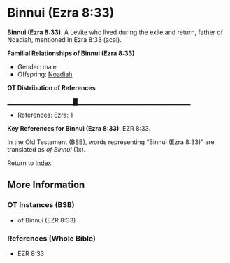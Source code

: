# Binnui (Ezra 8:33)
**Binnui (Ezra 8:33)**. 
A Levite who lived during the exile and return, father of Noadiah, mentioned in Ezra 8:33 (acai). 




**Familial Relationships of Binnui (Ezra 8:33)**


* Gender: male
* Offspring: [Noadiah](Noadiah.md)


**OT Distribution of References**

▁▁▁▁▁▁▁▁▁▁▁▁▁▁█▁▁▁▁▁▁▁▁▁▁▁▁▁▁▁▁▁▁▁▁▁▁▁▁
* References: Ezra: 1



**Key References for Binnui (Ezra 8:33)**: 
EZR 8:33. 


In the Old Testament (BSB), words representing “Binnui (Ezra 8:33)” are translated as 
*of Binnui* (1x). 




Return to [Index](00-Index.md)

## More Information

### OT Instances (BSB)

* of Binnui (EZR 8:33)



### References (Whole Bible)

* EZR 8:33



